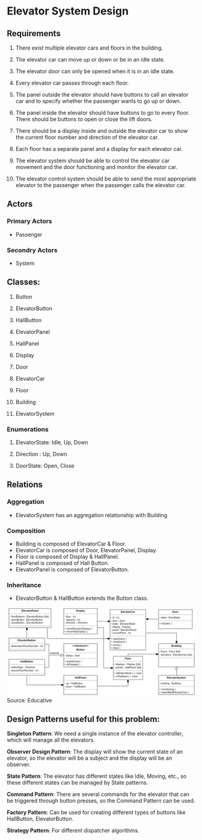 # Elevator System Design 

## Requirements
1) There exist multiple elevator cars and floors in the building.

2) The elevator car can move up or down or be in an idle state.

3) The elevator door can only be opened when it is in an idle state.

4) Every elevator car passes through each floor.

5) The panel outside the elevator should have buttons to call an elevator car and to specify whether the passenger wants to go up or down.

6) The panel inside the elevator should have buttons to go to every floor. There should be buttons to open or close the lift doors.

7) There should be a display inside and outside the elevator car to show the current floor number and direction of the elevator car.

8) Each floor has a separate panel and a display for each elevator car.

9) The elevator system should be able to control the elevator car movement and the door functioning and monitor the elevator car.

10) The elevator control system should be able to send the most appropriate elevator to the passenger when the passenger calls the elevator car.

## Actors

### Primary Actors
- Passenger

### Secondry Actors
- System

## Classes:

1) Button

2) ElevatorButton

3) HallButton

4) ElevatorPanel

5) HallPanel

6) Display

7) Door

8) ElevatorCar

9) Floor

10) Building

11) ElevatorSystem

### Enumerations
1) ElevatorState: Idle, Up, Down

2) Direction : Up, Down

3) DoorState: Open, Close 

## Relations 
### Aggregation
- ElevatorSystem has an aggregation relationship with Building

### Composition
- Building is composed of ElevatorCar & Floor.
- ElevatorCar is composed of Door, ElevatorPanel, Display.
- Floor is composed of Display & HallPanel.
- HallPanel is composed of Hall Button.
- ElevatorPanel is composed of ElevatorButton.

### Inheritance
- ElevatorButton & HallButton extends the Button class.

![Elevator System Class Diagram](assests/elevator.JPG) Source: Educative
## Design Patterns useful for this problem:

**Singleton Pattern**: We need a single instance of the elevator controller, which will manage all the elevators.

**Observer Design Pattern**: The display will show the current state of an elevator, so the elevator will be a subject and the display will be an observer.

**State Pattern**: The elevator has different states like Idle, Moving, etc., so these different states can be managed by State patterns.

**Command Pattern**: There are several commands for the elevator that can be triggered through button presses, so the Command Pattern can be used.

**Factory Pattern**: Can be used for creating different types of buttons like HallButton, ElevatorButton.

**Strategy Pattern**: For different dispatcher algorithms.





